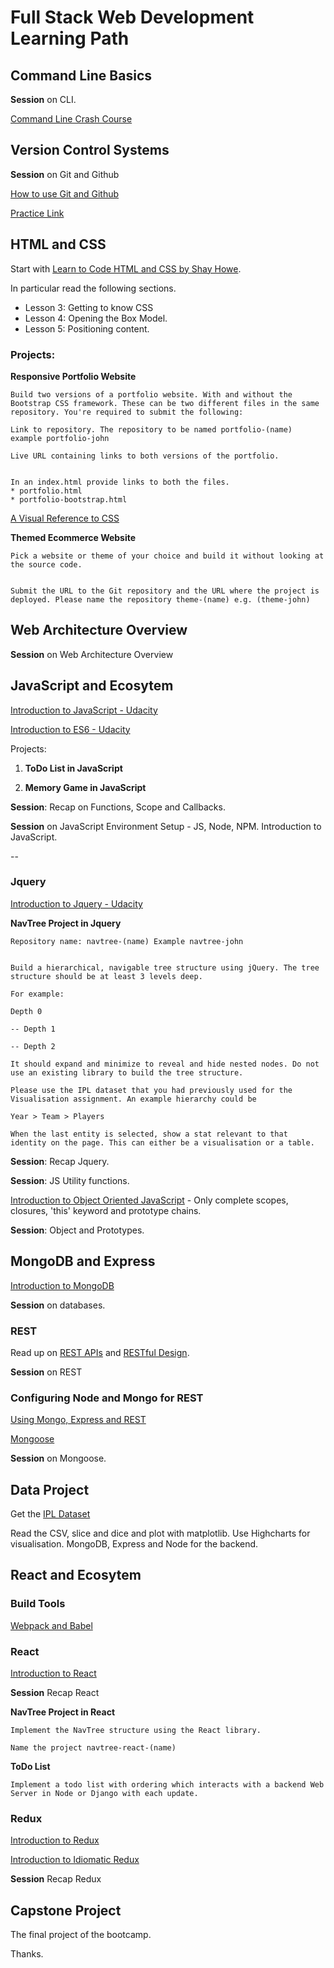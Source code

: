 # Full Stack Web Development Learning Path

## Command Line Basics

**Session** on CLI.

[Command Line Crash Course](https://learnpythonthehardway.org/book/appendixa.html)

## Version Control Systems

**Session** on Git and Github

[How to use Git and Github](https://in.udacity.com/course/how-to-use-git-and-github--ud775)

[Practice Link](https://try.github.io/levels/1/challenges/1)

## HTML and CSS

Start with [Learn to Code HTML and CSS by Shay Howe](https://learn.shayhowe.com/).

In particular read the following sections.

* Lesson 3: Getting to know CSS
* Lesson 4: Opening the Box Model.
* Lesson 5: Positioning content.

### Projects:

**Responsive Portfolio Website**

	Build two versions of a portfolio website. With and without the Bootstrap CSS framework. These can be two different files in the same repository. You're required to submit the following:

	Link to repository. The repository to be named portfolio-(name) example portfolio-john

	Live URL containing links to both versions of the portfolio.


	In an index.html provide links to both the files.
    * portfolio.html
	* portfolio-bootstrap.html

[A Visual Reference to CSS](https://cssreference.io/)

**Themed Ecommerce Website**

	Pick a website or theme of your choice and build it without looking at the source code.


	Submit the URL to the Git repository and the URL where the project is deployed. Please name the repository theme-(name) e.g. (theme-john)


## Web Architecture Overview

**Session** on Web Architecture Overview

## JavaScript and Ecosytem

[Introduction to JavaScript - Udacity](https://in.udacity.com/course/intro-to-javascript--ud803)

[Introduction to ES6 - Udacity](https://www.udacity.com/course/es6-javascript-improved--ud356)

Projects:

1. **ToDo List in JavaScript**

2. **Memory Game in JavaScript**

**Session**: Recap on Functions, Scope and Callbacks.

**Session** on JavaScript Environment Setup - JS, Node, NPM. Introduction to JavaScript.

--

### Jquery

[Introduction to Jquery - Udacity](https://in.udacity.com/course/intro-to-jquery--ud245)

**NavTree Project in Jquery**

	Repository name: navtree-(name) Example navtree-john


	Build a hierarchical, navigable tree structure using jQuery. The tree structure should be at least 3 levels deep.

	For example:
	
	Depth 0
	
	-- Depth 1
	
	-- Depth 2
	
	It should expand and minimize to reveal and hide nested nodes. Do not use an existing library to build the tree structure.
	
	Please use the IPL dataset that you had previously used for the Visualisation assignment. An example hierarchy could be
	
	Year > Team > Players
	
	When the last entity is selected, show a stat relevant to that identity on the page. This can either be a visualisation or a table.


**Session**: Recap Jquery.

**Session**: JS Utility functions.

[Introduction to Object Oriented JavaScript](https://classroom.udacity.com/courses/ud711) - Only complete scopes, closures, 'this' keyword and prototype chains.

**Session**: Object and Prototypes.

## MongoDB and Express

[Introduction to MongoDB](https://www.youtube.com/playlist?list=PL4cUxeGkcC9jpvoYriLI0bY8DOgWZfi6u)

**Session** on databases.

### REST

Read up on [REST APIs](https://en.wikipedia.org/wiki/Representational_state_transfer) and [RESTful Design](https://blog.philipphauer.de/restful-api-design-best-practices/).

**Session** on REST

### Configuring Node and Mongo for REST

[Using Mongo, Express and REST](https://www.youtube.com/playlist?list=PL4cUxeGkcC9jBcybHMTIia56aV21o2cZ8)

[Mongoose](http://mongoosejs.com/)

**Session** on Mongoose.

## Data Project

Get the [IPL Dataset](https://www.kaggle.com/manasgarg/ipl)

Read the CSV, slice and dice and plot with matplotlib. Use Highcharts for visualisation. MongoDB, Express and Node for the backend.

## React and Ecosytem

### Build Tools

[Webpack and Babel](https://stanko.github.io/webpack-babel-react-revisited/)

### React

[Introduction to React](https://egghead.io/courses/start-learning-react)

**Session** Recap React

**NavTree Project in React**

	Implement the NavTree structure using the React library.
	
	Name the project navtree-react-(name)

**ToDo List**

	Implement a todo list with ordering which interacts with a backend Web Server in Node or Django with each update.

### Redux

[Introduction to Redux](https://egghead.io/courses/getting-started-with-redux)

[Introduction to Idiomatic Redux](https://egghead.io/courses/building-react-applications-with-idiomatic-redux)

**Session** Recap Redux

## Capstone Project

The final project of the bootcamp.

Thanks.
